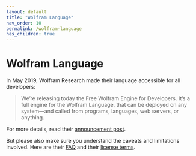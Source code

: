 ```yaml
---
layout: default
title: "Wolfram Language"
nav_order: 10
permalink: /wolfram-language
has_children: true
---
```


# Wolfram Language

In May 2019, Wolfram Research made their language accessible for all developers:

> We’re releasing today the Free Wolfram Engine for Developers. It’s a full engine for the Wolfram Language, that can be deployed on any system—and called from programs, languages, web servers, or anything.

For more details, read their [announcement post](https://writings.stephenwolfram.com/2019/05/launching-today-free-wolfram-engine-for-developers/). 

But please also make sure you understand the caveats and limitations involved. Here are their [FAQ](https://www.wolfram.com/engine/faq/) and their [license terms](https://www.wolfram.com/legal/terms/wolfram-engine.html).